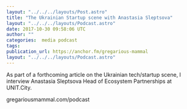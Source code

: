 ```yaml
---
layout: "../../../layouts/Post.astro"
title: "The Ukrainian Startup scene with Anastasia Sleptsova"
layout: "../../../layouts/Podcast.astro"
date: 2017-10-30 09:58:06 UTC
author: ""
categories:  media podcast
tags:
publication_url: https://anchor.fm/gregarious-mammal
layout: "../../../layouts/Podcast.astro"
---
```

As part of a forthcoming article on the Ukrainian tech/startup scene, I interview Anastasia Sleptsova Head of Ecosystem Partnerships at UNIT.City.

gregariousmammal.com/podcast
